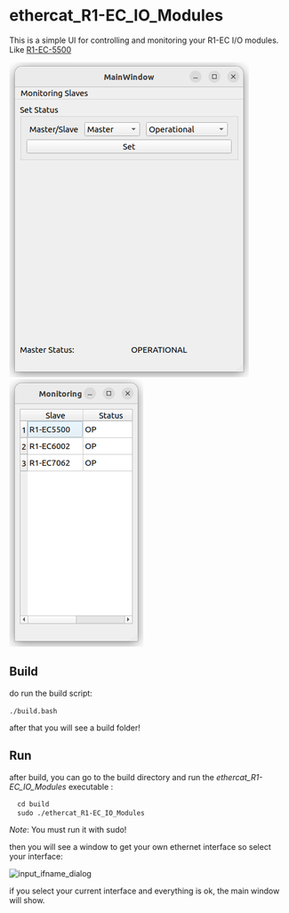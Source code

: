 # ethercat_R1-EC_IO_Modules

This is a simple UI for controlling and monitoring your R1-EC I/O modules.
Like [R1-EC-5500](https://cdn.delta-emea.com/cs/download/file/4569491_1_DELTA_IA-IPC_R1-EC5500_UM_EN_20140905.pdf)

![MainWindow](./img/mainwindow.png)  ![MonitoringWindow](./img/monitoring_window.png)


## Build

do run the build script:

``` ./build.bash ```

after that you will see a build folder!

## Run

after build, you can go to the build directory and run the *ethercat_R1-EC_IO_Modules* executable :

``` 
  cd build 
  sudo ./ethercat_R1-EC_IO_Modules
```

*Note*: You must run it with sudo!

then you will see a window to get your own ethernet interface so select your interface: 

![input_ifname_dialog](./img/input_ifname_window.png)

if you select your current interface and everything is ok, the main window will show.
